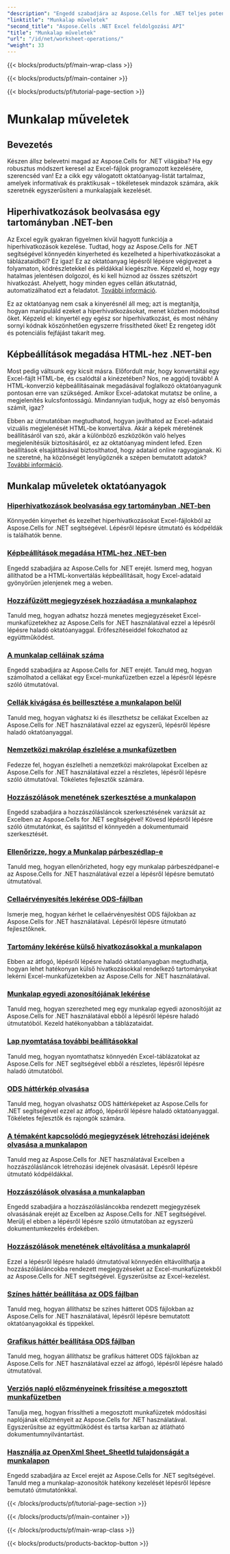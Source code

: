 ```yaml
---
"description": "Engedd szabadjára az Aspose.Cells for .NET teljes potenciálját ezekkel a gyakorlati oktatóanyagokkal, amelyek a munkalapműveleteket és az Excel-fájlok fejlesztését ismertetik."
"linktitle": "Munkalap műveletek"
"second_title": "Aspose.Cells .NET Excel feldolgozási API"
"title": "Munkalap műveletek"
"url": "/id/net/worksheet-operations/"
"weight": 33
---
```


{{< blocks/products/pf/main-wrap-class >}}

{{< blocks/products/pf/main-container >}}

{{< blocks/products/pf/tutorial-page-section >}}

# Munkalap műveletek

## Bevezetés

Készen állsz belevetni magad az Aspose.Cells for .NET világába? Ha egy robusztus módszert keresel az Excel-fájlok programozott kezelésére, szerencséd van! Ez a cikk egy válogatott oktatóanyag-listát tartalmaz, amelyek informatívak és praktikusak – tökéletesek mindazok számára, akik szeretnék egyszerűsíteni a munkalapjaik kezelését.

## Hiperhivatkozások beolvasása egy tartományban .NET-ben

Az Excel egyik gyakran figyelmen kívül hagyott funkciója a hiperhivatkozások kezelése. Tudtad, hogy az Aspose.Cells for .NET segítségével könnyedén kinyerheted és kezelheted a hiperhivatkozásokat a táblázataidból? Ez igaz! Ez az oktatóanyag lépésről lépésre végigvezet a folyamaton, kódrészletekkel és példákkal kiegészítve. Képzeld el, hogy egy hatalmas jelentésen dolgozol, és ki kell húznod az összes szétszórt hivatkozást. Ahelyett, hogy minden egyes cellán átkutatnád, automatizálhatod ezt a feladatot. [További információ](./get-hyperlinks-in-a-range/).

Ez az oktatóanyag nem csak a kinyerésnél áll meg; azt is megtanítja, hogyan manipuláld ezeket a hiperhivatkozásokat, menet közben módosítsd őket. Képzeld el: kinyertél egy egész sor hiperhivatkozást, és most néhány sornyi kódnak köszönhetően egyszerre frissítheted őket! Ez rengeteg időt és potenciális fejfájást takarít meg.

## Képbeállítások megadása HTML-hez .NET-ben

Most pedig váltsunk egy kicsit másra. Előfordult már, hogy konvertáltál egy Excel-fájlt HTML-be, és csalódtál a kinézetében? Nos, ne aggódj tovább! A HTML-konverzió képbeállításainak megadásával foglalkozó oktatóanyagunk pontosan erre van szükséged. Amikor Excel-adatokat mutatsz be online, a megjelenítés kulcsfontosságú. Mindannyian tudjuk, hogy az első benyomás számít, igaz?

Ebben az útmutatóban megtudhatod, hogyan javíthatod az Excel-adataid vizuális megjelenését HTML-be konvertálva. Akár a képek méretének beállításáról van szó, akár a különböző eszközökön való helyes megjelenítésük biztosításáról, ez az oktatóanyag mindent lefed. Ezen beállítások elsajátításával biztosíthatod, hogy adataid online ragyogjanak. Ki ne szeretné, ha közönségét lenyűgöznék a szépen bemutatott adatok? [További információ](./setting-image-preferences-for-html/).

## Munkalap műveletek oktatóanyagok
### [Hiperhivatkozások beolvasása egy tartományban .NET-ben](./get-hyperlinks-in-a-range/)
Könnyedén kinyerhet és kezelhet hiperhivatkozásokat Excel-fájlokból az Aspose.Cells for .NET segítségével. Lépésről lépésre útmutató és kódpéldák is találhatók benne.
### [Képbeállítások megadása HTML-hez .NET-ben](./setting-image-preferences-for-html/)
Engedd szabadjára az Aspose.Cells for .NET erejét. Ismerd meg, hogyan állíthatod be a HTML-konvertálás képbeállításait, hogy Excel-adataid gyönyörűen jelenjenek meg a weben.
### [Hozzáfűzött megjegyzések hozzáadása a munkalaphoz](./add-threaded-comments/)
Tanuld meg, hogyan adhatsz hozzá menetes megjegyzéseket Excel-munkafüzetekhez az Aspose.Cells for .NET használatával ezzel a lépésről lépésre haladó oktatóanyaggal. Erőfeszítéseiddel fokozhatod az együttműködést.
### [A munkalap celláinak száma](./count-cells/)
Engedd szabadjára az Aspose.Cells for .NET erejét. Tanuld meg, hogyan számolhatod a cellákat egy Excel-munkafüzetben ezzel a lépésről lépésre szóló útmutatóval.
### [Cellák kivágása és beillesztése a munkalapon belül](./cut-and-paste-cells/)
Tanuld meg, hogyan vághatsz ki és illeszthetsz be cellákat Excelben az Aspose.Cells for .NET használatával ezzel az egyszerű, lépésről lépésre haladó oktatóanyaggal.
### [Nemzetközi makrólap észlelése a munkafüzetben](./detect-international-macro-sheet/)
Fedezze fel, hogyan észlelheti a nemzetközi makrólapokat Excelben az Aspose.Cells for .NET használatával ezzel a részletes, lépésről lépésre szóló útmutatóval. Tökéletes fejlesztők számára.
### [Hozzászólások menetének szerkesztése a munkalapon](./edit-threaded-comments/)
Engedd szabadjára a hozzászólásláncok szerkesztésének varázsát az Excelben az Aspose.Cells for .NET segítségével! Kövesd lépésről lépésre szóló útmutatónkat, és sajátítsd el könnyedén a dokumentumaid szerkesztését.
### [Ellenőrizze, hogy a Munkalap párbeszédlap-e](./check-dialog-sheet/)
Tanuld meg, hogyan ellenőrizheted, hogy egy munkalap párbeszédpanel-e az Aspose.Cells for .NET használatával ezzel a lépésről lépésre bemutató útmutatóval.
### [Cellaérvényesítés lekérése ODS-fájlban](./get-cell-validation-ods/)
Ismerje meg, hogyan kérhet le cellaérvényesítést ODS fájlokban az Aspose.Cells for .NET használatával. Lépésről lépésre útmutató fejlesztőknek.
### [Tartomány lekérése külső hivatkozásokkal a munkalapon](./get-range-with-external-links/)
Ebben az átfogó, lépésről lépésre haladó oktatóanyagban megtudhatja, hogyan lehet hatékonyan külső hivatkozásokkal rendelkező tartományokat lekérni Excel-munkafüzetekben az Aspose.Cells for .NET használatával.
### [Munkalap egyedi azonosítójának lekérése](./get-worksheet-id/)
Tanuld meg, hogyan szerezheted meg egy munkalap egyedi azonosítóját az Aspose.Cells for .NET használatával ebből a lépésről lépésre haladó útmutatóból. Kezeld hatékonyabban a táblázataidat.
### [Lap nyomtatása további beállításokkal](./print-sheet-with-settings/)
Tanuld meg, hogyan nyomtathatsz könnyedén Excel-táblázatokat az Aspose.Cells for .NET segítségével ebből a részletes, lépésről lépésre haladó útmutatóból.
### [ODS háttérkép olvasása](./read-ods-background/)
Tanuld meg, hogyan olvashatsz ODS háttérképeket az Aspose.Cells for .NET segítségével ezzel az átfogó, lépésről lépésre haladó oktatóanyaggal. Tökéletes fejlesztők és rajongók számára.
### [A témaként kapcsolódó megjegyzések létrehozási idejének olvasása a munkalapon](./read-threaded-comment-created-time/)
Tanuld meg az Aspose.Cells for .NET használatával Excelben a hozzászólásláncok létrehozási idejének olvasását. Lépésről lépésre útmutató kódpéldákkal.
### [Hozzászólások olvasása a munkalapban](./read-threaded-comments/)
Engedd szabadjára a hozzászólásláncokba rendezett megjegyzések olvasásának erejét az Excelben az Aspose.Cells for .NET segítségével. Merülj el ebben a lépésről lépésre szóló útmutatóban az egyszerű dokumentumkezelés érdekében.
### [Hozzászólások menetének eltávolítása a munkalapról](./remove-threaded-comments/)
Ezzel a lépésről lépésre haladó útmutatóval könnyedén eltávolíthatja a hozzászólásláncokba rendezett megjegyzéseket az Excel-munkafüzetekből az Aspose.Cells for .NET segítségével. Egyszerűsítse az Excel-kezelést.
### [Színes háttér beállítása az ODS fájlban](./set-ods-colored-background/)
Tanuld meg, hogyan állíthatsz be színes hátteret ODS fájlokban az Aspose.Cells for .NET használatával, lépésről lépésre bemutatott oktatóanyagokkal és tippekkel.
### [Grafikus háttér beállítása ODS fájlban](./set-ods-graphic-background/)
Tanuld meg, hogyan állíthatsz be grafikus hátteret ODS fájlokban az Aspose.Cells for .NET használatával ezzel az átfogó, lépésről lépésre haladó útmutatóval.
### [Verziós napló előzményeinek frissítése a megosztott munkafüzetben](./update-revision-log-history/)
Tanulja meg, hogyan frissítheti a megosztott munkafüzetek módosítási naplójának előzményeit az Aspose.Cells for .NET használatával. Egyszerűsítse az együttműködést és tartsa karban az átlátható dokumentumnyilvántartást.
### [Használja az OpenXml Sheet_SheetId tulajdonságát a munkalapon](./utilize-sheet-sheetid-property/)
Engedd szabadjára az Excel erejét az Aspose.Cells for .NET segítségével. Tanuld meg a munkalap-azonosítók hatékony kezelését lépésről lépésre bemutató útmutatónkkal.

{{< /blocks/products/pf/tutorial-page-section >}}

{{< /blocks/products/pf/main-container >}}

{{< /blocks/products/pf/main-wrap-class >}}

{{< blocks/products/products-backtop-button >}}